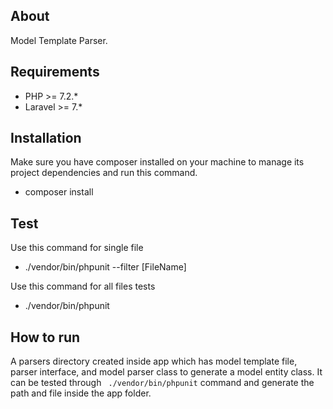## About
Model Template Parser.

## Requirements
- PHP >= 7.2.*
- Laravel >= 7.*

## Installation 
Make sure you have composer installed on your machine to manage its project dependencies and run this command.
- composer install

## Test
Use this command for single file
- ./vendor/bin/phpunit --filter [FileName]

Use this command for all files tests
- ./vendor/bin/phpunit

## How to run
A parsers directory created inside app which has model template file, parser interface, and model parser class to generate a model entity class. It can be tested through ``` ./vendor/bin/phpunit``` command and generate the path and file inside the app folder.